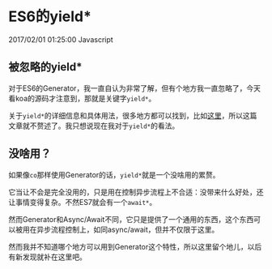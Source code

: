 # ES6的yield*
2017/02/01 01:25:00
Javascript


## 被忽略的yield*

对于ES6的Generator，我一直自认为非常了解，但有个地方我一直忽略了，今天看koa的源码才注意到，那就是关键字`yield*`。

关于`yield*`的详细信息和具体用法，很多地方都可以找到，比如[这里][mdn]，所以这篇文章就不赘述了。我只想说现在我对于`yield*`的看法。


## 没啥用？

如果像`co`那样使用Generator的话，`yield*`就是一个没啥用的累赘。

它当让不会是完全没用的，只是用在控制异步流程上不合适：没带来什么好处，还让事情变得复杂。不然ES7就会有一个`await*`。

然而Generator和Async/Await不同，它只是提供了一个通用的东西，这个东西可以被用在异步流程控制上，如同async/await，但并不仅限于这里。

然而我并不知道哪个地方可以用到Generator这个特性，所以这里留个地儿，以后有新发现就补在这里吧。


[mdn]: https://developer.mozilla.org/en-US/docs/Web/JavaScript/Reference/Operators/yield*

